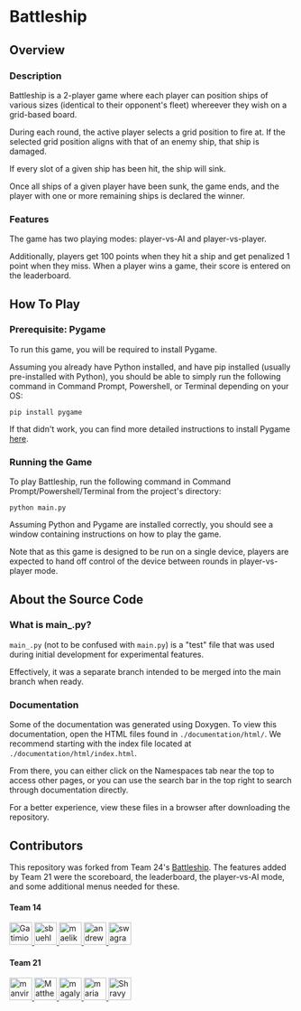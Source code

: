 # Battleship
## Overview
### Description
Battleship is a 2-player game where each player can position ships of various sizes (identical to their opponent's fleet) whereever they wish on a grid-based board.

During each round, the active player selects a grid position to fire at. If the selected grid position aligns with that of an enemy ship, that ship is damaged.

If every slot of a given ship has been hit, the ship will sink.

Once all ships of a given player have been sunk, the game ends, and the player with one or more remaining ships is declared the winner.

### Features
The game has two playing modes: player-vs-AI and player-vs-player. 

Additionally, players get 100 points when they hit a ship and get penalized 1 point when they miss. When a player wins a game, their score is entered on the leaderboard.

## How To Play
### Prerequisite: Pygame
To run this game, you will be required to install Pygame.

Assuming you already have Python installed, and have pip installed (usually pre-installed with Python), you should be able to simply run the following command in Command Prompt, Powershell, or Terminal depending on your OS:

```
pip install pygame
```

If that didn't work, you can find more detailed instructions to install Pygame [here](https://pypi.org/project/pygame/).

### Running the Game
To play Battleship, run the following command in Command Prompt/Powershell/Terminal from the project's directory:

`python main.py`

Assuming Python and Pygame are installed correctly, you should see a window containing instructions on how to play the game.

Note that as this game is designed to be run on a single device, players are expected to hand off control of the device between rounds in player-vs-player mode.

## About the Source Code
### What is main_.py?
`main_.py` (not to be confused with `main.py`) is a "test" file that was used during initial development for experimental features.

Effectively, it was a separate branch intended to be merged into the main branch when ready.

### Documentation
Some of the documentation was generated using Doxygen. To view this documentation, open the HTML files found in `./documentation/html/`. We recommend starting with the index file located at `./documentation/html/index.html`. 

From there, you can either click on the Namespaces tab near the top to access other pages, or you can use the search bar in the top right to search through documentation directly.

For a better experience, view these files in a browser after downloading the repository.

## Contributors
This repository was forked from Team 24's [Battleship](https://github.com/maelikax/EECS581_Project1). The features added by Team 21 were the scoreboard, the leaderboard, the player-vs-AI mode, and some additional menus needed for these.

#### Team 14
<a href="https://github.com/Gatimio" target="_blank" title="Gatimio">
  <img src="https://github.com/Gatimio.png?size=40" height="40" width="40" alt="Gatimio" />
</a>
<a href="https://github.com/sbuehler7524" target="_blank" title="sbuehler7524">
  <img src="https://github.com/sbuehler7524.png?size=40" height="40" width="40" alt="sbuehler7524" />
</a>
<a href="https://github.com/maelikax" target="_blank" title="maelikax">
  <img src="https://github.com/maelikax.png?size=40" height="40" width="40" alt="maelikax" />
</a>
<a href="https://github.com/andrewvand02" target="_blank" title="andrewvand02">
  <img src="https://github.com/andrewvand02.png?size=40" height="40" width="40" alt="andrewvand02" />
</a>
<a href="https://github.com/swagranger011" target="_blank" title="swagranger011">
  <img src="https://github.com/swagranger011.png?size=40" height="40" width="40" alt="swagranger011" />
</a>


#### Team 21
<a href="https://github.com/manvirk21" target="_blank" title="manvirk21">
  <img src="https://github.com/manvirk21.png?size=40" height="40" width="40" alt="manvirk21" />
</a>
<a href="https://github.com/MatthewMcManness" target="_blank" title="MatthewMcManness">
  <img src="https://github.com/MatthewMcManness.png?size=40" height="40" width="40" alt="MatthewMcManness" />
</a>
<a href="https://github.com/magaly3118" target="_blank" title="magaly3118">
  <img src="https://github.com/magaly3118.png?size=40" height="40" width="40" alt="magaly3118" />
</a>
<a href="https://github.com/mariamoraby9" target="_blank" title="mariamoraby9">
  <img src="https://github.com/mariamoraby9.png?size=40" height="40" width="40" alt="mariamoraby9" />
</a>
<a href="https://github.com/ShravyaMatta3" target="_blank" title="ShravyaMatta3">
  <img src="https://github.com/ShravyaMatta3.png?size=40" height="40" width="40" alt="ShravyaMatta3" />
</a>
